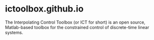 # ictoolbox.github.io

The Interpolating Control Toolbox (or ICT for short) is an open source, Matlab-based toolbox for the constrained control of discrete-time linear systems.
